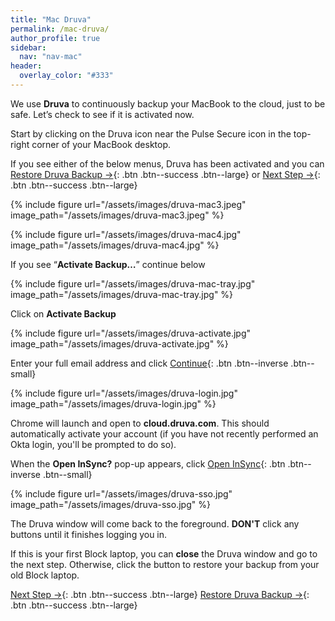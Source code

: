 ```yaml
---
title: "Mac Druva"
permalink: /mac-druva/
author_profile: true
sidebar:
  nav: "nav-mac"
header:
  overlay_color: "#333"
---
```


We use __Druva__ to continuously backup your MacBook to the cloud, just to be safe. Let’s check to see if it is activated now.

Start by clicking on the Druva icon near the Pulse Secure icon in the top-right corner of your MacBook desktop.

If you see either of the below menus, Druva has been activated and you can [Restore Druva Backup &rarr;](/mac-druva-restore/){: .btn .btn--success .btn--large} or [Next Step &rarr;](/mac-yubikey/){: .btn .btn--success .btn--large}

{% include figure url="/assets/images/druva-mac3.jpeg" image_path="/assets/images/druva-mac3.jpeg" %}

{% include figure url="/assets/images/druva-mac4.jpg" image_path="/assets/images/druva-mac4.jpg" %}

If you see “__Activate Backup…__” continue below

{% include figure url="/assets/images/druva-mac-tray.jpg" image_path="/assets/images/druva-mac-tray.jpg" %}

Click on __Activate Backup__

{% include figure url="/assets/images/druva-activate.jpg" image_path="/assets/images/druva-activate.jpg" %}

Enter your full email address and click [Continue](){: .btn .btn--inverse .btn--small} 

{% include figure url="/assets/images/druva-login.jpg" image_path="/assets/images/druva-login.jpg" %}

Chrome will launch and open to __cloud.druva.com__. This should automatically activate your account (if you have not recently performed an Okta login, you'll be prompted to do so). 

When the __Open InSync?__ pop-up appears, click [Open InSync](){: .btn .btn--inverse .btn--small} 

{% include figure url="/assets/images/druva-sso.jpg" image_path="/assets/images/druva-sso.jpg" %}

The Druva window will come back to the foreground. __DON'T__ click any buttons until it finishes logging you in.

If this is your first Block laptop, you can __close__ the Druva window and go to the next step. Otherwise, click the button to restore your backup from your old Block laptop.

[Next Step &rarr;](/mac-tips/){: .btn .btn--success .btn--large} [Restore Druva Backup &rarr;](/mac-druva-restore/){: .btn .btn--success .btn--large} 
